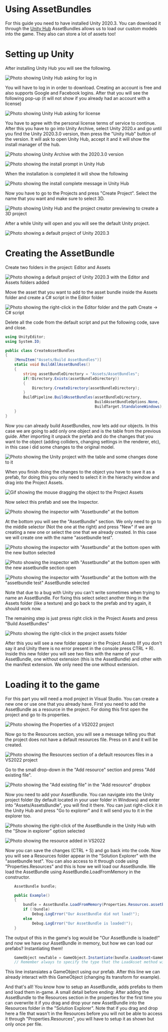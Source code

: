 <h1 class="white" >Using AssetBundles</h1>

For this guide you need to have installed Unity 2020.3. You can download it through the [Unity Hub](https://unity.com/download)
AssetBundles allows us to load our custom models into the game. They also can store a lot of assets too!

<h1 class="white" >Setting up Unity</h1>

After installing Unity Hub you will see the following.

![Photo showing Unity Hub asking for log in](../images/assetbundles/Untitled.png)

You will have to log in in order to download. Creating an account is free and also supports Google and Facebook logins. After that you will see the following pop-up (it will not show if you already had an account with a license)

![Photo showing Unity Hub asking for license](../images/assetbundles/Untitled2.png)

You have to agree with the personal license terms of service to continue. After this you have to go into Unity Archive, select Unity 2020.x and go until you find the Unity 2020.3.0 version, then press the "Unity Hub" button of the version. It will ask to open Unity Hub, accept it and it will show the install manager of the hub.

![Photo showing Unity Archive with the 2020.3.0 version](../images/assetbundles/Untitled3.png)

![Photo showing the install prompt in Unity Hub](../images/assetbundles/Untitled4.png)

When the installation is completed it will show the following

![Photo showing the install complete message in Unity Hub](../images/assetbundles/Untitled5.png)

Now you have to go to the Projects and press "Create Project". Select the name that you want and make sure to select 3D.

![Photo showing Unity Hub and the project creator previewing to create a 3D project](../images/assetbundles/Untitled6.png)

After a while Unity will open and you will see the default Unity project.

![Photo showing a default project of Unity 2020.3](../images/assetbundles/Untitled7.png)

<h1 class="white" >Creating the AssetBundle</h1>

Create two folders in the project: Editor and Assets

![Photo showing a default project of Unity 2020.3 with the Editor and Assets folders added](../images/assetbundles/Untitled8.png)

Move the asset that you want to add to the asset bundle inside the Assets folder and create a C# script in the Editor folder

![Photo showing the right-click in the Editor folder and the path Create -> C# script](../images/assetbundles/Untitled9.png)

Delete all the code from the default script and put the following code, save and close.
```cs
using UnityEditor;
using System.IO;

public class CreateAssetBundles
{
    [MenuItem("Assets/Build AssetBundles")]
    static void BuildAllAssetBundles()
    {
        string assetBundleDirectory = "Assets/AssetBundles";
        if(!Directory.Exists(assetBundleDirectory))
        {
            Directory.CreateDirectory(assetBundleDirectory);
        }
        BuildPipeline.BuildAssetBundles(assetBundleDirectory, 
                                        BuildAssetBundleOptions.None, 
                                        BuildTarget.StandaloneWindows);
    }
}
```

Now you can already build AssetBundles, now lets add our objects. In this case we are going to add only one object and is the table from the previous guide.
After importing it unpack the prefab and do the changes that you want to the object (adding colliders, changing settings in the renderer, etc), in this case i did some changes to the original model.

![Photo showing the Unity project with the table and some changes done to it](../images/assetbundles/Untitled10.png)

When you finish doing the changes to the object you have to save it as a prefab, for doing this you only need to select it in the hierachy window and drag into the Project Assets.

![Gif showing the mouse dragging the object to the Project Assets](../images/assetbundles/Untitled.gif)

Now select this prefab and see the Inspector.

![Photo showing the inspector with "Assetbundle" at the bottom](../images/assetbundles/Untitled11.png)

At the bottom you will see the "AssetBundle" section. We only need to go to the middle selector (Not the one at the right) and press "New" if we are creating a new one or select the one that we already created. In this case we will create one with the name "assetbundle test".

![Photo showing the inspector with "Assetbundle" at the bottom open with the new button selected](../images/assetbundles/Untitled12.png)

![Photo showing the inspector with "Assetbundle" at the bottom open with the new assetbundle section open](../images/assetbundles/Untitled13.png)

![Photo showing the inspector with "Assetbundle" at the bottom with the "assetbundle test" AssetBundle selected](../images/assetbundles/Untitled14.png)

Note that due to a bug with Unity you can't write sometimes when trying to name an AssetBundle. For fixing this select select another thing in the Assets folder (like a texture) and go back to the prefab and try again, it should work now.

The remaining step is just press right click in the Project Assets and press "Build AssetBundles"

![Photo showing the right-click in the project assets folder](../images/assetbundles/Untitled15.png)

After this you will see a new folder appear in the Project Assets (If you don't say it and Unity there is no error present in the console press CTRL + R).
Inside this new folder you will see two files with the name of your AssetBundle, one without extension (this is the AssetBundle) and other with the manifest extension. We only need the one without extension. 

<h1 class="white" >Loading it to the game</h1>

For this part you will need a mod project in Visual Studio. You can create a new one or use one that you already have. First you need to add the AssetBundle as a resource in the project. For doing this first open the project and go to its properties.

![Photo showing the Properties of a VS2022 project](../images/assetbundles/Untitled16.png)

Now go to the Resources section, you will see a message telling you that the project does not have a default resources file. Press on it and it will be created.

![Photo showing the Resources section of a default resources files in a VS2022 project](../images/assetbundles/Untitled17.png)

Go to the small drop-down in the "Add resource" section and press "Add existing file".

![Photo showing the "Add existing file" in the "Add resource" dropbox](../images/assetbundles/Untitled18.png)

Now you need to add your AssetBundle. You can navigate into the Unity project folder (by default located in your user folder in Windows) and enter into "Assets/AssetsBundle", you will find it there. You can just right-click it in the Unity Hub and press "Go to explorer" and it will send you to it in the explorer too.

![Photo showing the right-click of the AssetBundle in the Unity Hub with the "Show in explorer" option selected](../images/assetbundles/Untitled19.png)

![Photo showing the resource added in VS2022](../images/assetbundles/Untitled20.png)

Now you can save the changes (CTRL + S) and go back into the code. Now you will see a Resources folder appear in the "Solution Explorer" with the "assetbundle test". You can also access to it through code using "Properties.Resources" and this is how we will load our AssetBundle. We load the AssetBundle using AssetBundle.LoadFromMemory in the constructor.

```cs
    AssetBundle bundle;

    public Example()
    {
        bundle = AssetBundle.LoadFromMemory(Properties.Resources.assetbundle_test);
        if (!bundle)
            Debug.LogError("Our AssetBundle did not load!");
        else
            Debug.LogError("Our AssetBundle is loaded!");
    }
```

The output of this in the game's log would be "Our AssetBundle is loaded!" and now we have our AssetBundle in memory, but how we can load our prefabs? Instantiating them!

```cs
    GameObject newTable = GameObject.Instantiate(bundle.LoadAsset<GameObject>("Table")); // Table represents the name of the prefab that we want to instantiate
    // Remember always to specify the type that the LoadAsset method will return (A GameObject in this case, represented in the <>)
```

This line instansiates a GameObject using our prefab. After this line we can already interact with this GameObject (changing its transform for example).

And that's all! You know how to setup an AssetBundle, adds prefabs to them and load them in-game.
A small detail before ending: After adding the AssetBundle to the Resources section in the properties for the first time you can overwrite it if you drag and drop your new AssetBundle into the Resources folder in the "Solution Explorer". Note that if you drag and drop here a file that wasn't in the Resources before you will not be able to access it through "Properties.Resources", you will have to setup it as shown but only once per file.